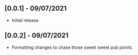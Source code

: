 ## [0.0.1] - 09/07/2021

* Initial release.

## [0.0.2] - 09/07/2021

* Formatting changes to chase those sweet sweet pub points.
